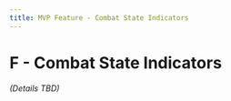 ```yaml
---
title: MVP Feature - Combat State Indicators
---
```


# F - Combat State Indicators

*(Details TBD)* 